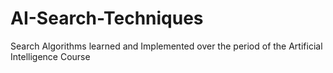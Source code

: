 # AI-Search-Techniques
Search Algorithms learned and Implemented over the period of the Artificial Intelligence Course

